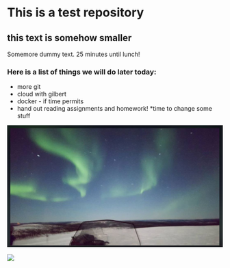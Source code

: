 # This is a test repository

## this text is somehow smaller 

Somemore dummy text. 25 minutes until lunch!

### Here is a list of things we will do later today:

* more git
* cloud with gilbert
* docker - if time permits 
* hand out reading assignments and homework!
*time to change some stuff

![](aurora.jpg)

![](https://github.com/romuluslaw/NUS-test-2020111/main/aurora.JPG)
